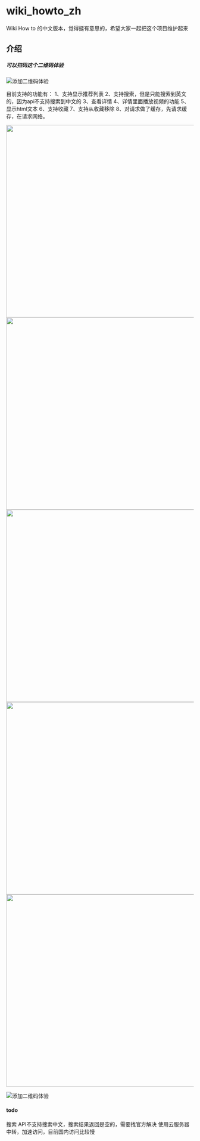 # wiki_howto_zh

Wiki How to 的中文版本，觉得挺有意思的，希望大家一起把这个项目维护起来

## 介绍


##### 可以扫码这个二维码体验

![添加二维码体验](https://github.com/bravekingzhang/wikiHowTo/blob/master/art/1583063972.png)

目前支持的功能有：
1、支持显示推荐列表
2、支持搜索，但是只能搜索到英文的，因为api不支持搜索到中文的
3、查看详情
4、详情里面播放视频的功能
5、显示html文本
6、支持收藏
7、支持从收藏移除
8、对请求做了缓存，先请求缓存，在请求网络。

<img title="" src="https://github.com/bravekingzhang/wikiHowTo/blob/master/art/feature.png" alt="" data-align="center" width="516">
<img title="" src="https://github.com/bravekingzhang/wikiHowTo/blob/master/art/menu.png" alt="" data-align="center" width="516">
<img title="" src="https://github.com/bravekingzhang/wikiHowTo/blob/master/art/collect.png" alt="" data-align="center" width="516">
<img title="" src="https://github.com/bravekingzhang/wikiHowTo/blob/master/art/search.png" alt="" data-align="center" width="516">
<img title="" src="https://github.com/bravekingzhang/wikiHowTo/blob/master/art/detail.png" alt="" data-align="center" width="516">

![添加二维码体验](https://github.com/bravekingzhang/wikiHowTo/blob/master/art/detail.gif)



#### todo
搜索 API不支持搜索中文，搜索结果返回是空的，需要找官方解决
使用云服务器中转，加速访问，目前国内访问比较慢


